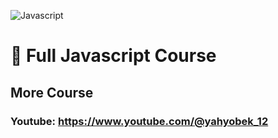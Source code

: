![Javascript](https://github.com/user-attachments/assets/a7910992-b1df-46c4-8e2c-19770221edae)
# 📁 Full Javascript Course
## More Course
### Youtube: https://www.youtube.com/@yahyobek_12
